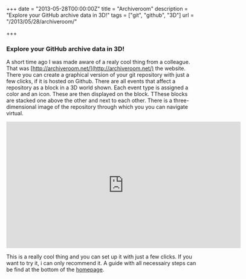 +++
date = "2013-05-28T00:00:00Z"
title = "Archiveroom"
description = "Explore your GitHub archive data in 3D!"
tags = ["git", "github", "3D"]
url = "/2013/05/28/archiveroom/"

+++

### Explore your GitHub archive data in 3D!

A short time ago I was made aware of a realy cool thing from a colleague. That was [http://archiveroom.net/](http://archiveroom.net/) the website. 
There you can create a graphical version of your git repository with just a few clicks, if it is hosted on Github.
There are all events that affect a repository as a block in a 3D world shown. Each event type is assigned a color and an icon. These are then displayed on the block. 
TThese blocks are stacked one above the other and next to each other. There is a three-dimensional image of the repository through which you you can navigate virtual.

<iframe width="620" height="335" src="http://www.youtube.com/embed/G6CzzCu6wXs?&amp;output=embed&amp;rel=0&amp;theme=light&amp;showinfo=0" frameborder="0" allowfullscreen=""></iframe>

This is a really cool thing and you can set up it with just a few clicks. If you want to try it, i can only recommend it. 
A guide with all necessairy steps can be find at the bottom of the [homepage](http://archiveroom.net/).